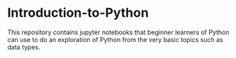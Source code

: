 # Introduction-to-Python
This repository contains jupyter notebooks that beginner learners of Python can use to  do an exploration of Python from the very basic topics such as data types.

